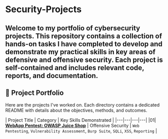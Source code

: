 # Security-Projects
Welcome to my portfolio of cybersecurity projects. This repository contains a collection of hands-on tasks I have completed to develop and demonstrate my practical skills in key areas of defensive and offensive security. Each project is self-contained and includes relevant code, reports, and documentation.
---

## 📂 Project Portfolio

Here are the projects I've worked on. Each directory contains a dedicated README with details about the objectives, methods, and outcomes.

| Project Title | Category | Key Skills Demonstrated |
|---|---|---|---|
|01| **[WebApp Pentest: OWASP Juice Shop](./01-WebApp-Pentest)** | Offensive Security | `Web Pentesting`, `Vulnerability Assessment`, `Burp Suite`, `SQLi`, `XSS`, `Reporting` |
